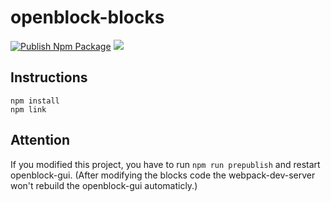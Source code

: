 # openblock-blocks

[![Publish Npm Package](https://github.com/openblockcc/openblock-blocks/actions/workflows/publish-npm-package.yml/badge.svg)](https://github.com/openblockcc/openblock-blocks/actions/workflows/publish-npm-package.yml) ![](https://img.shields.io/github/license/openblockcc/openblock-blocks)

## Instructions

```
npm install
npm link
```

## Attention

If you modified this project, you have to run `npm run prepublish`  and restart openblock-gui. (After modifying the blocks code the webpack-dev-server won't rebuild the openblock-gui automaticly.)
